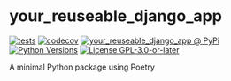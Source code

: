 # your_reuseable_django_app

[![tests](https://github.com/john-doh/your_reuseable_django_app/actions/workflows/tests.yml/badge.svg?branch=main)](https://github.com/john-doh/your_reuseable_django_app/actions/workflows/tests.yml)
[![codecov](https://codecov.io/github/john-doh/your_reuseable_django_app/branch/main/graph/badge.svg)](https://app.codecov.io/github/john-doh/your_reuseable_django_app)
[![your_reuseable_django_app @ PyPi](https://img.shields.io/pypi/v/your_reuseable_django_app?label=your_reuseable_django_app%20%40%20PyPi)](https://pypi.org/project/your_reuseable_django_app/)
[![Python Versions](https://img.shields.io/pypi/pyversions/your_reuseable_django_app)](https://github.com/john-doh/your_reuseable_django_app/blob/main/pyproject.toml)
[![License GPL-3.0-or-later](https://img.shields.io/pypi/l/your_reuseable_django_app)](https://github.com/john-doh/your_reuseable_django_app/blob/main/LICENSE)

A minimal Python package using Poetry
